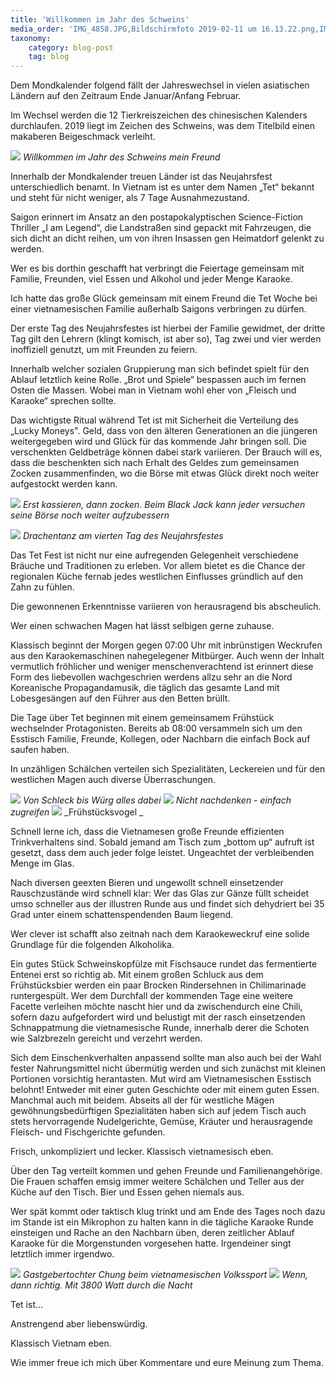 ```yaml
---
title: 'Willkommen im Jahr des Schweins'
media_order: 'IMG_4858.JPG,Bildschirmfoto 2019-02-11 um 16.13.22.png,IMG_6451.JPG,IMG_4987.JPG,IMG_6512.JPG,IMG_4991.JPG,l2YU8PucwyxNCiJ.JPG,IMG_6455.JPG,IMG_4822.JPG,IMG_4783.jpeg,IMG_6434.jpg,Bildschirmfoto 2019-02-11 um 16.08.26.png'
taxonomy:
    category: blog-post
    tag: blog
---
```


Dem Mondkalender folgend fällt der Jahreswechsel in vielen asiatischen Ländern auf den Zeitraum Ende Januar/Anfang Februar. 

Im Wechsel werden die 12 Tierkreiszeichen des chinesischen Kalenders durchlaufen. 2019 liegt im Zeichen des Schweins, was dem Titelbild einen makaberen Beigeschmack verleiht. 

![](IMG_4991.JPG)
_Willkommen im Jahr des Schweins mein Freund_

Innerhalb der Mondkalender treuen Länder ist das Neujahrsfest unterschiedlich benamt. In Vietnam ist es unter dem Namen „Tet“ bekannt und steht für nicht weniger, als 7 Tage Ausnahmezustand. 

Saigon erinnert im Ansatz an den postapokalyptischen Science-Fiction Thriller „I am Legend“, die Landstraßen sind gepackt mit Fahrzeugen, die sich dicht an dicht reihen, um von ihren Insassen gen Heimatdorf gelenkt zu werden. 

Wer es bis dorthin geschafft hat verbringt die Feiertage gemeinsam mit Familie, Freunden, viel Essen und Alkohol und jeder Menge Karaoke. 

Ich hatte das große Glück gemeinsam mit einem Freund die Tet Woche bei einer vietnamesischen Familie außerhalb Saigons verbringen zu dürfen. 

Der erste Tag des Neujahrsfestes ist hierbei der Familie gewidmet, der dritte Tag gilt den Lehrern  (klingt komisch, ist aber so), Tag zwei und vier werden inoffiziell genutzt, um mit Freunden zu feiern. 

Innerhalb welcher sozialen Gruppierung man sich befindet spielt für den Ablauf letztlich keine Rolle. 
„Brot und Spiele“ bespassen auch im fernen Osten die Massen. Wobei man in Vietnam wohl eher von „Fleisch und Karaoke“ sprechen sollte. 

Das wichtigste Ritual während Tet ist mit Sicherheit die Verteilung des „Lucky Moneys". Geld, dass von den älteren Generationen an die jüngeren weitergegeben wird und Glück für das kommende Jahr bringen soll. 
Die verschenkten Geldbeträge können dabei stark variieren. Der Brauch will es, dass die beschenkten sich nach Erhalt des Geldes zum gemeinsamen Zocken zusammenfinden, wo die Börse mit etwas Glück direkt noch weiter aufgestockt werden kann. 

![](IMG_6451.JPG)
_Erst kassieren, dann zocken. Beim Black Jack kann jeder versuchen seine Börse noch weiter aufzubessern_

![](IMG_6512.JPG)
_Drachentanz am vierten Tag des Neujahrsfestes_

Das Tet Fest ist nicht nur eine aufregenden Gelegenheit verschiedene Bräuche und Traditionen zu erleben. Vor allem bietet es die Chance der regionalen Küche fernab jedes westlichen Einflusses gründlich auf den Zahn zu fühlen. 

Die gewonnenen Erkenntnisse variieren von herausragend bis abscheulich. 

Wer einen schwachen Magen hat lässt selbigen gerne zuhause. 

Klassisch beginnt der Morgen gegen 07:00 Uhr mit inbrünstigen Weckrufen aus den Karaokemaschinen nahegelegener Mitbürger. Auch wenn der Inhalt vermutlich fröhlicher und weniger menschenverachtend ist erinnert diese Form des liebevollen wachgeschrien werdens allzu sehr an die Nord Koreanische Propagandamusik, die täglich das gesamte Land mit Lobesgesängen auf den Führer aus den Betten brüllt. 

Die Tage über Tet beginnen mit einem gemeinsamem Frühstück wechselnder Protagonisten. Bereits ab 08:00 versammeln sich um den Esstisch Familie, Freunde, Kollegen, oder Nachbarn die einfach Bock auf saufen haben. 

In unzähligen Schälchen verteilen sich Spezialitäten, Leckereien und für den westlichen Magen auch diverse Überraschungen. 

![](IMG_6434.jpg)
_Von Schleck bis Würg alles dabei_
![](IMG_4822.JPG)
_Nicht nachdenken - einfach zugreifen_
![](IMG_4858.JPG)
_Frühstücksvogel _

Schnell lerne ich, dass die Vietnamesen große Freunde effizienten Trinkverhaltens sind. 
Sobald jemand am Tisch zum „bottom up“ aufruft ist gesetzt, dass dem auch jeder folge leistet. Ungeachtet der verbleibenden Menge im Glas. 

Nach diversen geexten Bieren und ungewollt schnell einsetzender Rauschzustände wird schnell klar: Wer das Glas zur Gänze füllt scheidet umso schneller aus der illustren Runde aus und findet sich dehydriert bei 35 Grad unter einem schattenspendenden Baum liegend. 

Wer clever ist schafft also zeitnah nach dem Karaokeweckruf eine solide Grundlage für die folgenden Alkoholika. 

Ein gutes Stück Schweinskopfülze mit Fischsauce rundet das fermentierte Entenei erst so richtig ab. Mit einem großen Schluck aus dem Frühstücksbier werden ein paar Brocken Rindersehnen in Chilimarinade runtergespült. Wer dem Durchfall der kommenden Tage eine weitere Facette verleihen möchte nascht hier und da zwischendurch eine Chili, sofern dazu aufgefordert wird und belustigt mit der rasch einsetzenden Schnappatmung die vietnamesische Runde, innerhalb derer die Schoten wie Salzbrezeln gereicht und verzehrt werden. 

Sich dem Einschenkverhalten anpassend sollte man also auch bei der Wahl fester Nahrungsmittel nicht übermütig werden und sich zunächst mit kleinen Portionen vorsichtig herantasten. 
Mut wird am Vietnamesischen Esstisch belohnt! Entweder mit einer guten Geschichte oder mit einem guten Essen. Manchmal auch mit beidem. Abseits all der für westliche Mägen gewöhnungsbedürftigen Spezialitäten haben sich auf jedem Tisch auch stets hervorragende Nudelgerichte, Gemüse, Kräuter und herausragende Fleisch- und Fischgerichte gefunden. 

Frisch, unkompliziert und lecker. Klassisch vietnamesisch eben. 

Über den Tag verteilt kommen und gehen Freunde und Familienangehörige. Die Frauen schaffen emsig immer weitere Schälchen und Teller aus der Küche auf den Tisch. Bier und Essen gehen niemals aus. 

Wer spät kommt oder taktisch klug trinkt und am Ende des Tages noch dazu im Stande ist ein Mikrophon zu halten kann in die tägliche Karaoke Runde einsteigen und Rache an den Nachbarn üben, deren zeitlicher Ablauf Karaoke für die Morgenstunden vorgesehen hatte. 
Irgendeiner singt letztlich immer irgendwo. 

![](Bildschirmfoto%202019-02-11%20um%2016.08.26.png)
_Gastgebertochter Chung beim vietnamesischen Volkssport_
![](Bildschirmfoto%202019-02-11%20um%2016.13.22.png)
_Wenn, dann richtig. Mit 3800 Watt durch die Nacht_

Tet ist...

Anstrengend aber liebenswürdig. 

Klassisch Vietnam eben. 

Wie immer freue ich mich über Kommentare und eure Meinung zum Thema. 
